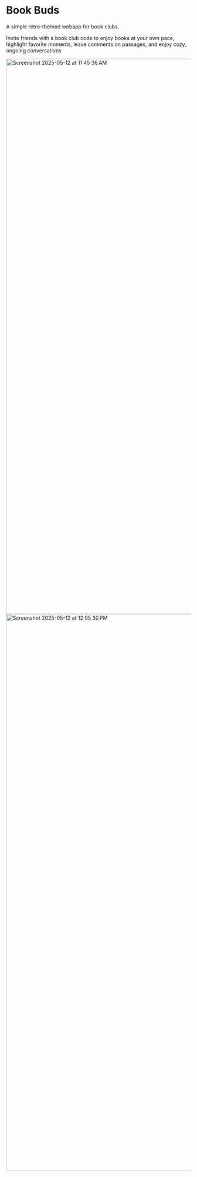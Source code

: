 # Book Buds

A simple retro-themed webapp for book clubs. 

Invite friends with a book club code to enjoy books at your own pace, highlight favorite moments, leave comments on passages, and enjoy cozy, ongoing conversations

<img width="1508" alt="Screenshot 2025-05-12 at 11 45 36 AM" src="https://github.com/user-attachments/assets/4fab8dfc-5908-4f16-ad6d-e593e4851145" />
<img width="1512" alt="Screenshot 2025-05-12 at 12 05 30 PM" src="https://github.com/user-attachments/assets/e8e9a3b8-73b4-4a4c-8535-d8cd41b59932" />

